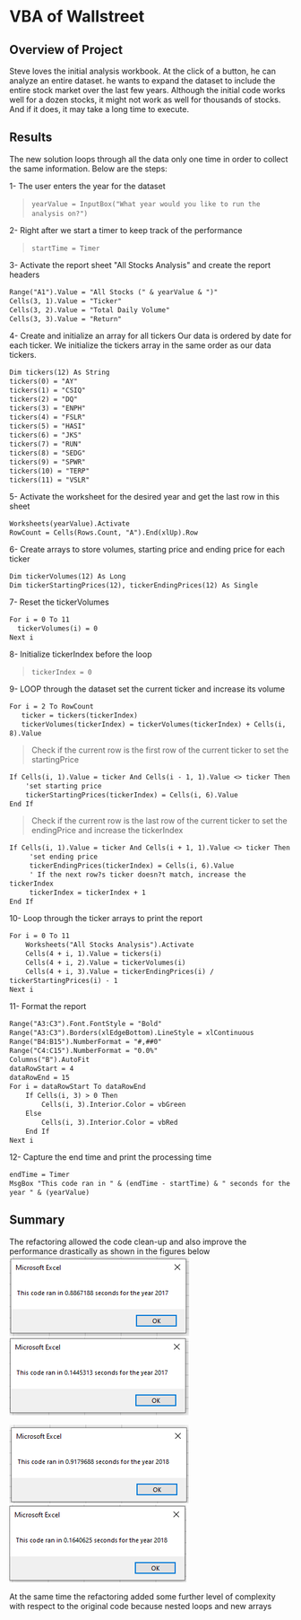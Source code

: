 # VBA of Wallstreet

## Overview of Project
Steve loves the initial analysis workbook. At the click of a button, he can analyze an entire dataset. he wants to expand the dataset to include the entire stock market over the last few years. Although the initial code works well for a dozen stocks, it might not work as well for thousands of stocks. And if it does, it may take a long time to execute.

## Results
The new solution loops through all the data only one time in order to collect the same information.
Below are the steps:

1- The user enters the year for the dataset
>```yearValue = InputBox("What year would you like to run the analysis on?")```

2- Right after we start a timer to keep track of the performance
>```startTime = Timer```

3- Activate the report sheet "All Stocks Analysis" and create the report headers
```
Range("A1").Value = "All Stocks (" & yearValue & ")"
Cells(3, 1).Value = "Ticker"
Cells(3, 2).Value = "Total Daily Volume"
Cells(3, 3).Value = "Return"
```

4- Create and initialize an array for all tickers
Our data is ordered by date for each ticker. 
We initialize the tickers array in the same order as our data tickers.

```
Dim tickers(12) As String
tickers(0) = "AY"
tickers(1) = "CSIQ"
tickers(2) = "DQ"
tickers(3) = "ENPH"
tickers(4) = "FSLR"
tickers(5) = "HASI"
tickers(6) = "JKS"
tickers(7) = "RUN"
tickers(8) = "SEDG"
tickers(9) = "SPWR"
tickers(10) = "TERP"
tickers(11) = "VSLR"
```

5- Activate the worksheet for the desired year and get the last row in this sheet
```
Worksheets(yearValue).Activate
RowCount = Cells(Rows.Count, "A").End(xlUp).Row
```

6- Create arrays to store volumes, starting price and ending price for each ticker
```
Dim tickerVolumes(12) As Long
Dim tickerStartingPrices(12), tickerEndingPrices(12) As Single
```

7- Reset the tickerVolumes
```
For i = 0 To 11
  tickerVolumes(i) = 0
Next i
```

8- Initialize tickerIndex before the loop
>```tickerIndex = 0```

9- LOOP through the dataset set the current ticker and increase its volume
 ```
For i = 2 To RowCount
    ticker = tickers(tickerIndex)
    tickerVolumes(tickerIndex) = tickerVolumes(tickerIndex) + Cells(i, 8).Value
```
> Check if the current row is the first row of the current ticker to set the startingPrice
```
If Cells(i, 1).Value = ticker And Cells(i - 1, 1).Value <> ticker Then
    'set starting price
    tickerStartingPrices(tickerIndex) = Cells(i, 6).Value
End If
```
> Check if the current row is the last row of the current ticker to set the endingPrice and increase the tickerIndex
```
If Cells(i, 1).Value = ticker And Cells(i + 1, 1).Value <> ticker Then
     'set ending price
     tickerEndingPrices(tickerIndex) = Cells(i, 6).Value
     ' If the next row?s ticker doesn?t match, increase the tickerIndex
     tickerIndex = tickerIndex + 1
End If
``` 

10- Loop through the ticker arrays to print the report
```
For i = 0 To 11
    Worksheets("All Stocks Analysis").Activate
    Cells(4 + i, 1).Value = tickers(i)
    Cells(4 + i, 2).Value = tickerVolumes(i)
    Cells(4 + i, 3).Value = tickerEndingPrices(i) / tickerStartingPrices(i) - 1
Next i
```

11- Format the report
```
Range("A3:C3").Font.FontStyle = "Bold"
Range("A3:C3").Borders(xlEdgeBottom).LineStyle = xlContinuous
Range("B4:B15").NumberFormat = "#,##0"
Range("C4:C15").NumberFormat = "0.0%"
Columns("B").AutoFit
dataRowStart = 4
dataRowEnd = 15
For i = dataRowStart To dataRowEnd
    If Cells(i, 3) > 0 Then
        Cells(i, 3).Interior.Color = vbGreen
    Else
        Cells(i, 3).Interior.Color = vbRed
    End If
Next i
```

12- Capture the end time and print the processing time
```
endTime = Timer
MsgBox "This code ran in " & (endTime - startTime) & " seconds for the year " & (yearValue)
```


## Summary
The refactoring allowed the code clean-up and also improve the performance drastically as shown in the figures below
![processing time for 2017 before refactoring](Resources/2017_OldCode.png)
![processing time for 2017 after refactoring](Resources/VBA_Challenge_2017.png)

![processing time for 2018 before refactoring](Resources/2018_OldCode.png)
![processing time for 2017 after refactoring](Resources/VBA_Challenge_2018.png)

At the same time the refactoring added some further level of complexity with respect to the original code because nested loops and new arrays

